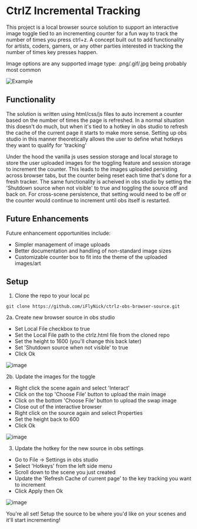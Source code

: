 # CtrlZ Incremental Tracking

This project is a local browser source solution to support an interactive image toggle tied to an incrementing counter for a fun way to track the number of times you press ctrl+z. 
A concept built out to add functionality for artists, coders, gamers, or any other parties interested in tracking the number of times key presses happen. 

Image options are any supported image type: .png/.gif/.jpg being probably most common

![Example](https://github.com/user-attachments/assets/7c9a6056-c8f8-4e58-a010-69b69c69c7bc)

## Functionality

The solution is written using html/css/js files to auto increment a counter based on the number of times the page is refreshed. In a normal situation this doesn't do much,
but when it's tied to a hotkey in obs studio to refresh the cache of the current page it starts to make more sense. Setting up obs studio in this manner theoretically allows
the user to define what hotkeys they want to qualify for 'tracking'

Under the hood the vanilla js uses session storage and local storage to store the user uploaded images for the toggling feature and session storage to increment the counter. This
leads to the images uploaded persisting across browser tabs, but the counter being reset each time that's done for a fresh tracker. The same functionality is acheived in obs studio
by setting the 'Shutdown source when not visible' to true and toggling the source off and back on. For cross-scene persistence, that setting would need to be off or the counter would
continue to increment until obs itself is restarted.

## Future Enhancements

Future enhancement opportunities include:
  - Simpler management of image uploads
  - Better documentation and handling of non-standard image sizes
  - Customizable counter box to fit into the theme of the uploaded images/art

## Setup

1. Clone the repo to your local pc
```
git clone https://github.com/iFlyNick/ctrlz-obs-browser-source.git
```

2a. Create new browser source in obs studio
  - Set Local File checkbox to true
  - Set the Local File path to the ctrlz.html file from the cloned repo
  - Set the height to 1600 (you'll change this back later)
  - Set 'Shutdown source when not visible' to true
  - Click Ok

  ![image](https://github.com/user-attachments/assets/bf9e4981-63ed-45e5-8049-3cb8a685125f)

2b. Update the images for the toggle
  - Right click the scene again and select 'Interact' 
  - Click on the top 'Choose File' button to upload the main image
  - Click on the bottom 'Choose File' button to upload the swap image
  - Close out of the interactive browser
  - Right click on the source again and select Properties
  - Set the height back to 600
  - Click Ok

  ![image](https://github.com/user-attachments/assets/11854423-26cc-4501-9956-5219d3d3d422)


3. Update the hotkey for the new source in obs settings
  - Go to File -> Settings in obs studio
  - Select 'Hotkeys' from the left side menu
  - Scroll down to the scene you just created
  - Update the 'Refresh Cache of current page' to the key tracking you want to increment
  - Click Apply then Ok
    
  ![image](https://github.com/user-attachments/assets/13903136-a7b6-487a-b25f-61979b7626fa)

  
You're all set! Setup the source to be where you'd like on your scenes and it'll start incrementing!

















